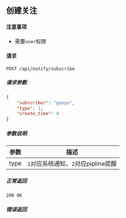 ## 创建关注

#### 注意事项

- 需要`user`权限

#### 请求

```
POST /api/notify/subscribe
```

##### 请求参数

```json
{
    "subscriber": "guoyu",
    "type": 1,
    "create_time": 0
}
```

##### 参数说明

|参数|描述|
|---|---|
|type|`1`对应系统通知，`2`对应pipline提醒|
##### 正常返回

```
200 OK
```

##### 错误返回
